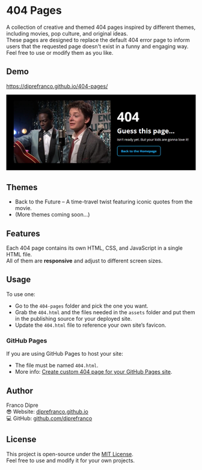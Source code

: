 # 404 Pages
A collection of creative and themed 404 pages inspired by different themes, including movies, pop culture, and original ideas.<br />
These pages are designed to replace the default 404 error page to inform users that the requested page doesn't exist in a funny and engaging way.<br />
Feel free to use or modify them as you like.

## Demo
https://diprefranco.github.io/404-pages/

![Website Screenshot](https://github.com/diprefranco/404-pages/blob/main/images/website-screenshot.jpg)

## Themes
- Back to the Future – A time-travel twist featuring iconic quotes from the movie.
- (More themes coming soon...)

## Features
Each 404 page contains its own HTML, CSS, and JavaScript in a single HTML file.<br />
All of them are **responsive** and adjust to different screen sizes.

## Usage
To use one:<br />
- Go to the `404-pages` folder and pick the one you want.
- Grab the `404.html` and the files needed in the `assets` folder and put them in the publishing source for your deployed site.
- Update the `404.html` file to reference your own site’s favicon.

### GitHub Pages
If you are using GitHub Pages to host your site:<br />
- The file must be named `404.html`.
- More info: [Create custom 404 page for your GitHub Pages site](https://docs.github.com/en/pages/getting-started-with-github-pages/creating-a-custom-404-page-for-your-github-pages-site).

## Author
Franco Dipre<br />
😎 Website: [diprefranco.github.io](https://diprefranco.github.io/)<br />
💻 GitHub: [github.com/diprefranco](https://github.com/diprefranco/)

## License
This project is open-source under the [MIT License](LICENSE).<br />
Feel free to use and modify it for your own projects.
